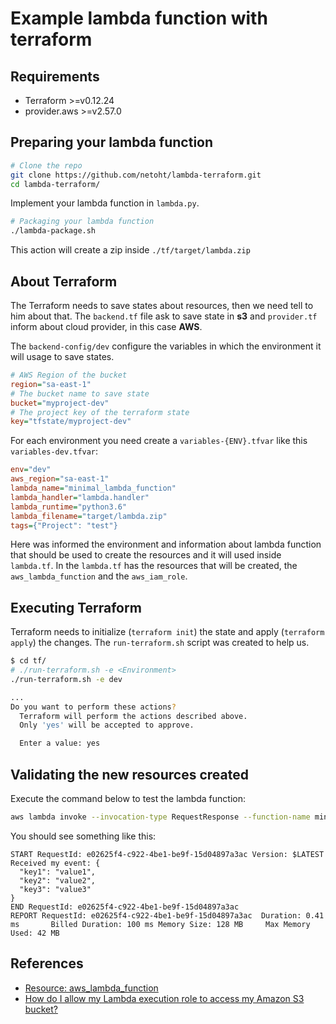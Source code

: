 # Example lambda function with terraform

## Requirements

- Terraform >=v0.12.24
- provider.aws >=v2.57.0

## Preparing your lambda function

```sh
# Clone the repo
git clone https://github.com/netoht/lambda-terraform.git
cd lambda-terraform/
```

Implement your lambda function in `lambda.py`.

```sh
# Packaging your lambda function
./lambda-package.sh
```

This action will create a zip inside `./tf/target/lambda.zip`

## About Terraform

The Terraform needs to save states about resources, then we need tell to him about that. The `backend.tf` file ask to save state in **s3** and `provider.tf` inform about cloud provider, in this case **AWS**.

The `backend-config/dev` configure the variables in which the environment it will usage to save states.

```ini
# AWS Region of the bucket
region="sa-east-1"
# The bucket name to save state
bucket="myproject-dev"
# The project key of the terraform state
key="tfstate/myproject-dev"
```

For each environment you need create a `variables-{ENV}.tfvar` like this `variables-dev.tfvar`:

```ini
env="dev"
aws_region="sa-east-1"
lambda_name="minimal_lambda_function"
lambda_handler="lambda.handler"
lambda_runtime="python3.6"
lambda_filename="target/lambda.zip"
tags={"Project": "test"}
```

Here was informed the environment and information about lambda function that should be used to create the resources and it will used inside `lambda.tf`. In the `lambda.tf` has the resources that will be created, the `aws_lambda_function` and the `aws_iam_role`.

## Executing Terraform

Terraform needs to initialize (`terraform init`) the state and apply (`terraform apply`) the changes. The `run-terraform.sh` script was created to help us.

```sh
$ cd tf/
# ./run-terraform.sh -e <Environment>
./run-terraform.sh -e dev

...
Do you want to perform these actions?
  Terraform will perform the actions described above.
  Only 'yes' will be accepted to approve.

  Enter a value: yes
```

## Validating the new resources created

Execute the command below to test the lambda function:

```sh
aws lambda invoke --invocation-type RequestResponse --function-name minimal_lambda_function_dev --region sa-east-1 --log-type Tail --payload '{"key1":"value1", "key2":"value2", "key3":"value3"}' target/outputfile.txt | jq .LogResult | sed 's/"//g' | base64 --decode
```

You should see something like this:

```
START RequestId: e02625f4-c922-4be1-be9f-15d04897a3ac Version: $LATEST
Received my event: {
  "key1": "value1",
  "key2": "value2",
  "key3": "value3"
}
END RequestId: e02625f4-c922-4be1-be9f-15d04897a3ac
REPORT RequestId: e02625f4-c922-4be1-be9f-15d04897a3ac  Duration: 0.41 ms       Billed Duration: 100 ms Memory Size: 128 MB     Max Memory Used: 42 MB
```

## References

* [Resource: aws_lambda_function](https://www.terraform.io/docs/providers/aws/r/lambda_function.html)
* [How do I allow my Lambda execution role to access my Amazon S3 bucket?](https://aws.amazon.com/pt/premiumsupport/knowledge-center/lambda-execution-role-s3-bucket/)